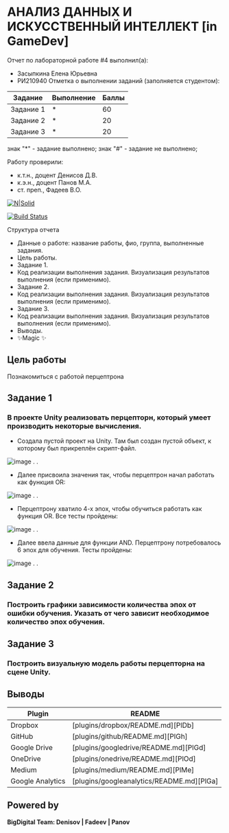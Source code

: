 # АНАЛИЗ ДАННЫХ И ИСКУССТВЕННЫЙ ИНТЕЛЛЕКТ [in GameDev]
Отчет по лабораторной работе #4 выполнил(а):
- Засыпкина Елена Юрьевна
- РИ210940
Отметка о выполнении заданий (заполняется студентом):

| Задание | Выполнение | Баллы |
| ------ | ------ | ------ |
| Задание 1 | * | 60 |
| Задание 2 | * | 20 |
| Задание 3 | * | 20 |

знак "*" - задание выполнено; знак "#" - задание не выполнено;

Работу проверили:
- к.т.н., доцент Денисов Д.В.
- к.э.н., доцент Панов М.А.
- ст. преп., Фадеев В.О.

[![N|Solid](https://cldup.com/dTxpPi9lDf.thumb.png)](https://nodesource.com/products/nsolid)

[![Build Status](https://travis-ci.org/joemccann/dillinger.svg?branch=master)](https://travis-ci.org/joemccann/dillinger)

Структура отчета

- Данные о работе: название работы, фио, группа, выполненные задания.
- Цель работы.
- Задание 1.
- Код реализации выполнения задания. Визуализация результатов выполнения (если применимо).
- Задание 2.
- Код реализации выполнения задания. Визуализация результатов выполнения (если применимо).
- Задание 3.
- Код реализации выполнения задания. Визуализация результатов выполнения (если применимо).
- Выводы.
- ✨Magic ✨

## Цель работы
Познакомиться с работой перцептрона

## Задание 1
### В проекте Unity реализовать перцепторн, который умеет производить некоторые вычисления.
 - Создала пустой проект на Unity. Там был создан пустой объект, к которому был прикреплён скрипт-файл.

![image](https://user-images.githubusercontent.com/102030455/204128372-0edbfd9c-0c3c-4418-943a-15634c047ed1.png)
.
.

 - Далее присвоила значения так, чтобы перцептрон начал работать как функция OR:

 ![image](https://user-images.githubusercontent.com/102030455/204128564-417f32db-08ba-4e7e-b432-c6652f7c55c3.png)
 .
 .
 
 - Перцептрону хватило 4-х эпох, чтобы обучиться работать как функция OR. Все тесты пройдены:

![image](https://user-images.githubusercontent.com/102030455/204129015-52b95f63-16bc-446b-81b1-187018735ff1.png)
.
.
 - Далее ввела данные для функции AND. Перцептрону потребовалось 6 эпох для обучения. Тесты пройдены:

![image](https://user-images.githubusercontent.com/102030455/204129242-7a43c86c-2189-47e3-8697-ab728e7f835b.png)
.
.


## Задание 2
### Построить графики зависимости количества эпох от ошибки обучения. Указать от чего зависит необходимое количество эпох обучения.


## Задание 3
### Построить визуальную модель работы перцепторна на сцене Unity.


## Выводы



| Plugin | README |
| ------ | ------ |
| Dropbox | [plugins/dropbox/README.md][PlDb] |
| GitHub | [plugins/github/README.md][PlGh] |
| Google Drive | [plugins/googledrive/README.md][PlGd] |
| OneDrive | [plugins/onedrive/README.md][PlOd] |
| Medium | [plugins/medium/README.md][PlMe] |
| Google Analytics | [plugins/googleanalytics/README.md][PlGa] |

## Powered by

**BigDigital Team: Denisov | Fadeev | Panov**
